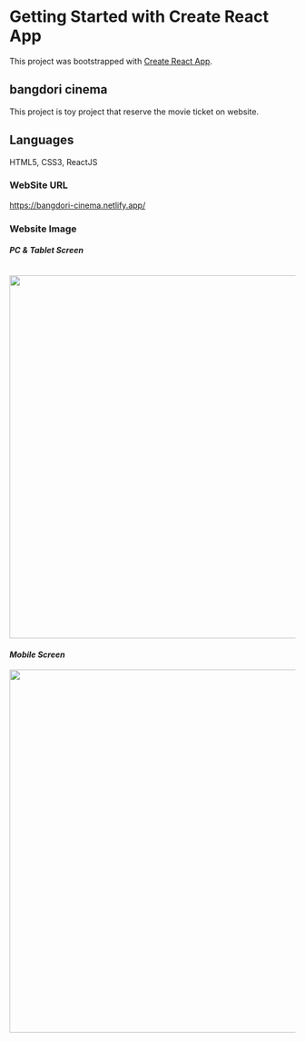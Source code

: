 # Getting Started with Create React App

This project was bootstrapped with [Create React App](https://github.com/facebook/create-react-app).

## bangdori cinema

This project is toy project that reserve the movie ticket on website.

## Languages

HTML5, CSS3, ReactJS

### WebSite URL
https://bangdori-cinema.netlify.app/


### Website Image

#### ***PC & Tablet Screen***
<br>
<img src="https://user-images.githubusercontent.com/44726494/212469740-f9536dd0-f187-46c2-b6ba-ad73174cdf91.png" width="640">

#### ***Mobile Screen***
<img src="https://user-images.githubusercontent.com/44726494/212469748-c2dd576b-7f22-46dc-9c19-48eb0634c9ba.png" width="640">
